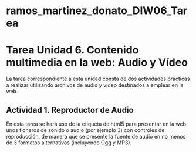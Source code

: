 # ramos_martinez_donato_DIW06_Tarea

<h1>Tarea Unidad 6. Contenido multimedia en la web: Audio y Vídeo</h1>
<p>La tarea correspondiente a esta unidad consta de dos actividades prácticas a realizar 
utilizando archivos de audio y vídeo destinados a emplear en la web.</p>
<h2>Actividad 1. Reproductor de Audio</h2>
<p>En esta tarea se hará uso de la etiqueta de html5 <code><audio></code> para presentar en la 
web unos ficheros de sonido o audio (por ejemplo 3) con controles de 
reproducción, de manera que se presente la fuente de audio en no menos de 3 
formatos alternativos (incluyendo Ogg y MP3).</p>
